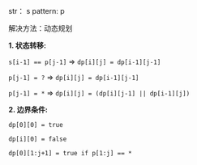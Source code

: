 str： s
pattern: p

解决方法：动态规划

**1. 状态转移:**

`s[i-1] == p[j-1]` => `dp[i][j] = dp[i-1][j-1]`

`p[j-1] = ?` => `dp[i][j] = dp[i-1][j-1]`

`p[j-1] = *` => `dp[i][j] = (dp[i][j-1] || dp[i-1][j])`

**2. 边界条件:**

`dp[0][0] = true`

`dp[i][0] = false`

`dp[0][1:j+1] = true if p[1:j] == *`